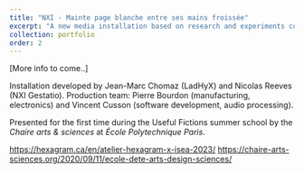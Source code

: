 ```yaml
---
title: "NXI - Mainte page blanche entre ses mains froissée"
excerpt: "A new media installation based on research and experiments conducted on the transitory and ephemeral forms of natural and physical elements such as mist. <br/><img src='/images/mbp_small.jpeg'>"
collection: portfolio
order: 2
---
```


[More info to come..]

Installation developed by Jean-Marc Chomaz (LadHyX) and Nicolas Reeves (NXI Gestatio).
Production team: Pierre Bourdon (manufacturing, electronics) and Vincent Cusson (software development, audio processing).

Presented for the first time during the Useful Fictions summer school by the *Chaire arts & sciences* at *École Polytechnique Paris*.

https://hexagram.ca/en/atelier-hexagram-x-isea-2023/
https://chaire-arts-sciences.org/2020/09/11/ecole-dete-arts-design-sciences/
